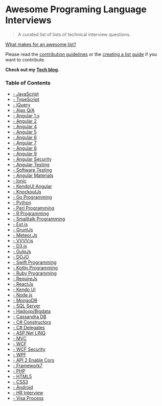 # Awesome Programing Language Interviews

> A curated list of lists of technical interview questions.

[What makes for an awesome list?](awesome.md)

Please read the [contribution guidelines](contributing.md) or the [creating a list guide](create-list.md) if you want to contribute.

**Check out my [Tech blog](https://code-sample.com/).**
### Table of Contents
<ul class="sub-menu" style="width: 950px;">
<div style="">
<li itemprop="name"><a href="http://www.code-sample.com/2015/04/javascript-interview-questions-answers.html" itemprop="url">- JavaScript</a></li>
<li itemprop="name"><a href="http://www.code-sample.com/2017/06/typescript-interview-questions-and.html" itemprop="url">- TypeScript</a></li>
<li itemprop="name"><a href="http://www.code-sample.com/2015/04/jquery-interview-questions-and-answers.html" itemprop="url">- jQuery</a></li>
<li itemprop="name"><a href="https://www.code-sample.com/2018/02/ajax-interview-questions-and-answers.html" itemprop="url">- Ajax Q/A</a></li>
</div>
<div style="">
<li itemprop="name"><a href="http://www.code-sample.com/2014/05/angularjs-interview-questions-and.html" itemprop="url">- Angular 1.x </a></li>
<li itemprop="name"><a href="http://www.code-sample.com/2016/06/angular-2-interview-questions-and.html" itemprop="url">- Angular 2</a></li>
<li itemprop="name"><a href="http://www.code-sample.com/2017/04/angular-4-interview-questions-and.html" itemprop="url">- Angular 4 </a></li>
<li itemprop="name"><a href="http://www.code-sample.com/2017/08/angular-5-interview-questions-and.html" itemprop="url">- Angular 5 </a></li>
<li itemprop="name"><a href="http://www.code-sample.com/2018/01/angular-6-interview-questions-and.html" itemprop="url">- Angular 6</a></li>
<li itemprop="name"><a href="https://www.code-sample.com/2018/04/angular-7-interview-questions-and.html" itemprop="url">- Angular 7</a></li>
<li itemprop="name"><a href="https://www.code-sample.com/2019/02/angular-8-interview-questions-and.html" itemprop="url">- Angular 8</a></li>
<li itemprop="name"><a href="https://www.code-sample.com/2019/08/angular-9-interview-questions-and.html" itemprop="url">- Angular 9</a></li>
<li itemprop="name"><a href="http://www.code-sample.com/2017/11/angular-security-xss-csrf.html" itemprop="url">- Angular Security</a></li>
<li itemprop="name"><a href="http://www.code-sample.com/2017/11/angular-unit-test-karma-and-jasmine.html" itemprop="url">- Angular Testing</a></li>
<li itemprop="name"><a href="https://www.code-sample.com/2018/05/software-testing-interview-questions.html" itemprop="url">- Software Testing</a></li>
<li itemprop="name"><a href="http://www.code-sample.com/2018/02/angular-5-material-tutorials-examples.html" itemprop="url">- Angular Materials </a></li>
<li itemprop="name"><a href="http://www.code-sample.com/2017/09/ionic-3-angular-4-interview-questions.html" itemprop="url">- Ionic</a></li>
<li itemprop="name"><a href="http://www.code-sample.com/2017/01/kendo-ui-angular-2-grid-dropdown-filters.html" itemprop="url">- KendoUI Angular</a></li>
</div>
<div style="">
<li itemprop="name"><a href="http://www.code-sample.com/2014/01/knockout-js-interview-questions-and.html" itemprop="url">- KnockoutJs</a></li>
<li itemprop="name"><a href="http://www.code-sample.com/2017/12/go-golang-programming-interview.html" itemprop="url">- Go Programming</a></li>
<li itemprop="name"><a href="http://www.code-sample.com/2017/12/python-interview-questions-and-answers.html" itemprop="url">- Python</a></li>
<li itemprop="name"><a href="http://www.code-sample.com/2018/02/perl-programming-interview-questions.html" itemprop="url">- Perl Programming</a></li>
<li itemprop="name"><a href="http://www.code-sample.com/2018/02/r-programming-interview-questions-and.html" itemprop="url">- R Programming</a></li>
<li itemprop="name"><a href="http://www.code-sample.com/2018/02/smalltalk-programming-interview.html" itemprop="url">- Smalltalk Programming</a></li>
<li itemprop="name"><a href="http://www.code-sample.com/2018/03/ext-js-interview-questions-and-answers.html" itemprop="url">- Ext.js</a></li>
<li itemprop="name"><a href="http://www.code-sample.com/2018/03/grunt-js-interview-questions-and-answers.html" itemprop="url">- GruntJs</a></li>
<li itemprop="name"><a href="http://www.code-sample.com/2018/03/meteor-js-interview-questions-and.html" itemprop="url">- Meteor.Js</a></li>
<li itemprop="name"><a href="http://www.code-sample.com/2018/03/vvvvjs-interview-questions-and-answers.html" itemprop="url">- VVVV.js</a></li>
<li itemprop="name"><a href="http://www.code-sample.com/2018/03/d3-js-interview-questions-and-answers.html" itemprop="url">- D3.js</a></li>
<li itemprop="name"><a href="http://www.code-sample.com/2018/03/gulp-js-interview-questions-and-answers.html" itemprop="url">- GulpJs</a></li>
<li itemprop="name"><a href="http://www.code-sample.com/2016/10/dojo-toolkit-javascript-framework.html" itemprop="url">- DOJO</a></li>
<li itemprop="name"><a href="http://www.code-sample.com/2018/02/swift-4-interview-questions-and-answers.html" itemprop="url">- Swift Programming</a></li>
<li itemprop="name"><a href="http://www.code-sample.com/2018/03/kotlin-programming-interview-questions.html" itemprop="url">- Kotlin Programming</a></li>
<li itemprop="name"><a href="http://www.code-sample.com/2018/02/ruby-rails-interview-questions-and.html" itemprop="url">- Ruby Programming</a></li>
<li itemprop="name"><a href="http://www.code-sample.com/2017/11/requirejs-interview-questions-and.html" itemprop="url">- RequireJs</a></li>
<li itemprop="name"><a href="http://www.code-sample.com/2018/03/reactjs-interview-questions-and-answers.html" itemprop="url">- ReactJs</a></li>
<li itemprop="name"><a href="http://www.code-sample.com/2014/06/telerik-kendo-ui.html" itemprop="url">- Kendo UI</a></li>
<li itemprop="name"><a href="http://www.code-sample.com/2016/09/node-js-interview-questions-and-answers.html" itemprop="url">- Node.js</a></li>
</div>
<div style="">
<li itemprop="name"><a href="http://www.code-sample.com/2016/04/mongodb-interview-questions-and-answers.html" itemprop="url">- MongoDB</a></li>
<li itemprop="name"><a href="http://www.code-sample.com/2015/10/sql-interview-questions-answers.html" itemprop="url">- SQL Server</a></li>
<li itemprop="name"><a href="http://www.code-sample.com/2014/08/hadoop-interview-questions-and-answers.html" itemprop="url">- Hadoop/Bigdata</a></li>
<li itemprop="name"><a href="http://www.code-sample.com/2017/02/cassandra-interview-questions-and.html" itemprop="url">- Cassandra DB</a></li>
</div>
<div style="">
<li itemprop="name"><a href="http://www.code-sample.com/2016/09/asp-net-constructor-example.html" itemprop="url">- C# Constructors</a></li>
<li itemprop="name"><a href="http://www.code-sample.com/2015/04/delegates-in-aspnet-c.html" itemprop="url">- C# Delegates</a></li>
<li itemprop="name"><a href="http://www.code-sample.com/2016/11/linq-tutorial-for-beginners.html" itemprop="url">- ASP.Net LINQ</a></li>
<li itemprop="name"><a href="http://www.code-sample.com/2016/09/mvc-4-mvc-5-mvc-6-questions-answers.html" itemprop="url">- MVC</a></li>
<li itemprop="name"><a href="http://www.code-sample.com/2014/06/wcf-interview-questions-and-answers.html" itemprop="url">- WCF</a></li>
<li itemprop="name"><a href="http://www.code-sample.com/2017/02/wcf-security-questions-and-answers.html" itemprop="url">- WCF Security</a></li>
<li itemprop="name"><a href="http://www.code-sample.com/2013/08/wpf-interview-questions-and-answers.html" itemprop="url">- WPF</a></li>
<li itemprop="name"><a href="http://www.code-sample.com/2017/09/enabling-cross-in-web-api-2.html" itemprop="url">- API 2 Enable Cors</a></li>
</div>
<div style="">
<li itemprop="name"><a href="http://www.code-sample.com/2018/02/framework7-interview-questions-and.html" itemprop="url">- Framework7 </a></li>
<li itemprop="name"><a href="http://www.code-sample.com/2017/12/php-interview-questions-and-answers.html" itemprop="url">- PHP</a></li>
<li itemprop="name"><a href="http://www.code-sample.com/2015/05/html5-interview-questions-and-answers.html" itemprop="url">- HTML5</a></li>
<li itemprop="name"><a href="http://www.code-sample.com/2017/01/css3-properties-values-and-examples-how.html" itemprop="url">- CSS3</a></li>
<li itemprop="name"><a href="http://www.code-sample.com/2015/10/android-interview-questions-and-answers.html" itemprop="url">- Android</a></li>
<li itemprop="name"><a href="http://www.code-sample.com/2016/12/hr-interview-questions-and-answers.html" itemprop="url">- HR Interview</a></li>
<li itemprop="name"><a href="http://www.code-sample.com/2016/12/visa-application-process-interview.html" itemprop="url">- Visa Process</a></li>
</div>
</ul>
